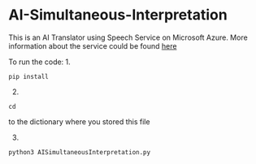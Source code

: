 # AI-Simultaneous-Interpretation

This is an AI Translator using Speech Service on Microsoft Azure. 
More information about the service could be found [here](https://docs.microsoft.com/en-gb/azure/cognitive-services/speech-service/index-speech-translation)


To run the code:
1. 
```
pip install
```

2. 
```
cd
``` 
to the dictionary where you stored this file

3. 
```
python3 AISimultaneousInterpretation.py
```
